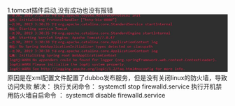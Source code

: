 1.tomcat插件启动,没有成功也没有报错
![iamge](https://github.com/SerendipityH/kt_project/blob/master/floder/tomcat1.jpg)
原因是在xml配置文件配置了dubbo发布服务，但是没有关闭linux的防火墙，导致访问失败
解决：
执行关闭命令： systemctl stop firewalld.service
执行开机禁用防火墙自启命令  ： systemctl disable firewalld.service
